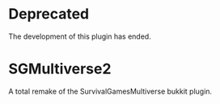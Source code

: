 # Deprecated
The development of this plugin has ended.

SGMultiverse2
=============

A total remake of the SurvivalGamesMultiverse bukkit plugin.
